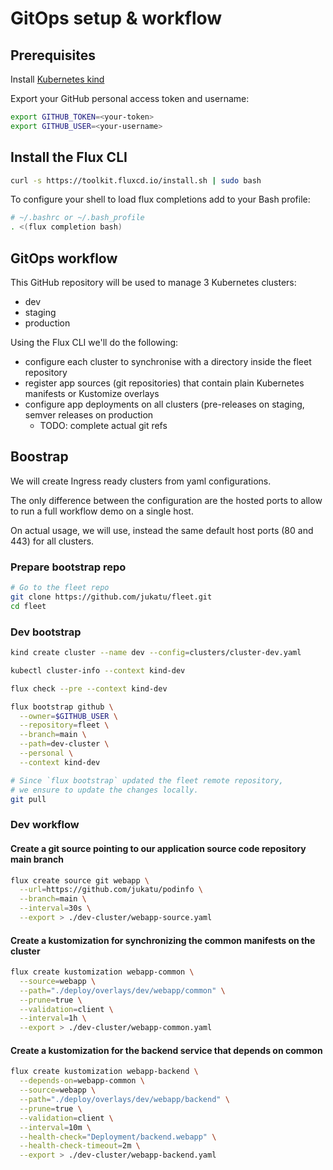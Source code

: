 # GitOps setup & workflow
## Prerequisites
Install [Kubernetes kind](https://kind.sigs.k8s.io/docs/user/quick-start/)

Export your GitHub personal access token and username:
```bash
export GITHUB_TOKEN=<your-token>
export GITHUB_USER=<your-username>
```

## Install the Flux CLI
```bash
curl -s https://toolkit.fluxcd.io/install.sh | sudo bash
```

To configure your shell to load flux completions add to your Bash profile:
```bash
# ~/.bashrc or ~/.bash_profile
. <(flux completion bash)
```

## GitOps workflow

This GitHub repository will be used to manage 3 Kubernetes clusters:
* dev
* staging
* production

Using the Flux CLI we'll do the following:
* configure each cluster to synchronise with a directory inside the fleet repository
* register app sources (git repositories) that contain plain Kubernetes manifests or Kustomize overlays
* configure app deployments on all clusters (pre-releases on staging, semver releases on production
  * TODO: complete actual git refs

## Boostrap
We will create Ingress ready clusters from yaml configurations.

The only difference between the configuration are the hosted ports to allow to run a full workflow demo on a single host.
    
On actual usage, we will use, instead the same default host ports (80 and 443) for all clusters.


### Prepare bootstrap repo
```bash
# Go to the fleet repo
git clone https://github.com/jukatu/fleet.git
cd fleet
```

### Dev bootstrap
```bash
kind create cluster --name dev --config=clusters/cluster-dev.yaml

kubectl cluster-info --context kind-dev

flux check --pre --context kind-dev

flux bootstrap github \
  --owner=$GITHUB_USER \
  --repository=fleet \
  --branch=main \
  --path=dev-cluster \
  --personal \
  --context kind-dev

# Since `flux bootstrap` updated the fleet remote repository, 
# we ensure to update the changes locally.
git pull
```

### Dev workflow
#### Create a git source pointing to our application source code repository main branch
```bash
flux create source git webapp \
  --url=https://github.com/jukatu/podinfo \
  --branch=main \
  --interval=30s \
  --export > ./dev-cluster/webapp-source.yaml
```

#### Create a kustomization for synchronizing the common manifests on the cluster
```bash
flux create kustomization webapp-common \
  --source=webapp \
  --path="./deploy/overlays/dev/webapp/common" \
  --prune=true \
  --validation=client \
  --interval=1h \
  --export > ./dev-cluster/webapp-common.yaml
```

#### Create a kustomization for the backend service that depends on common
```bash
flux create kustomization webapp-backend \
  --depends-on=webapp-common \
  --source=webapp \
  --path="./deploy/overlays/dev/webapp/backend" \
  --prune=true \
  --validation=client \
  --interval=10m \
  --health-check="Deployment/backend.webapp" \
  --health-check-timeout=2m \
  --export > ./dev-cluster/webapp-backend.yaml
```